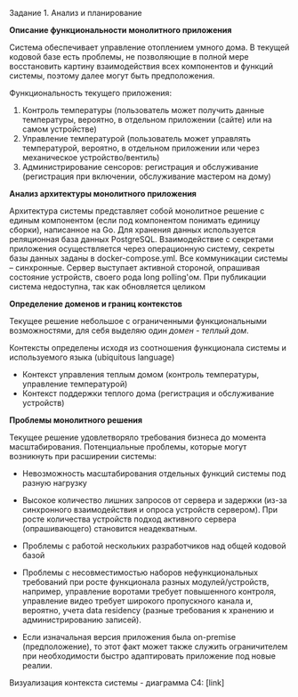 Задание 1. Анализ и планирование

**Описание функциональности монолитного приложения**

Система обеспечивает управление отоплением умного дома. В текущей кодовой базе есть проблемы, не позволяющие в полной мере восстановить картину взаимодействия всех компонентов и функций системы, поэтому далее могут быть предположения.

Функциональность текущего приложения:
1. Контроль температуры (пользователь может получить данные температуры, вероятно, в отдельном приложении (сайте) или на самом устройстве)
2. Управление температурой (пользователь может управлять температурой, вероятно, в отдельном приложении или через механическое устройство/вентиль)
3. Администрирование сенсоров: регистрация и обслуживание (регистрация при включении, обслуживание мастером на дому)

**Анализ архитектуры монолитного приложения**

Архитектура системы представляет собой монолитное решение с единым компонентом (если под компонентом понимать единицу сборки), написанное на Go. Для хранения данных используется реляционная база данных PostgreSQL.  Взаимодействие с секретами приложения осуществляется через операционную систему, секреты базы данных заданы в docker-compose.yml.
Все коммуникации системы – синхронные. Сервер выступает активной стороной, опрашивая состояние устройств, своего рода long  polling'ом.
При публикации система недоступна, так как обновляется целиком

**Определение доменов и границ контекстов**

Текущее решение небольшое с ограниченными функциональными возможностями, для себя выделяю один *домен - *теплый дом**.

Контексты определены исходя из соотношения функционала системы и используемого языка (ubiquitous language)
* Контекст управления теплым домом (контроль температуры, управление температурой)
* Контекст поддержки теплого дома (регистрация и обслуживание устройств)

**Проблемы монолитного решения**

Текущее решение удовлетворяло требования бизнеса до момента масштабирования. Потенциальные проблемы, которые могут возникнуть при расширении системы:  

* Невозможность масштабирования отдельных функций системы под разную нагрузку

* Высокое количество лишних запросов от сервера и задержки (из-за синхронного взаимодействия и опроса устройств сервером). При росте количества устройств подход активного сервера (опрашивающего) становится неадекватным.

* Проблемы с работой нескольких разработчиков над общей кодовой базой

* Проблемы с несовместимостью наборов нефункциональных требований при росте функционала разных модулей/устройств, например, управление воротами требует повышенного контроля, управление видео требует широкого пропускного канала и, вероятно, учета data residency (разные требования к хранению и администрированию записей).

* Если изначальная версия приложения была on-premise (предположение), то этот факт может также служить ограничителем при необходимости быстро адаптировать приложение под новые реалии.

Визуализация контекста системы - диаграмма С4:
[link]

